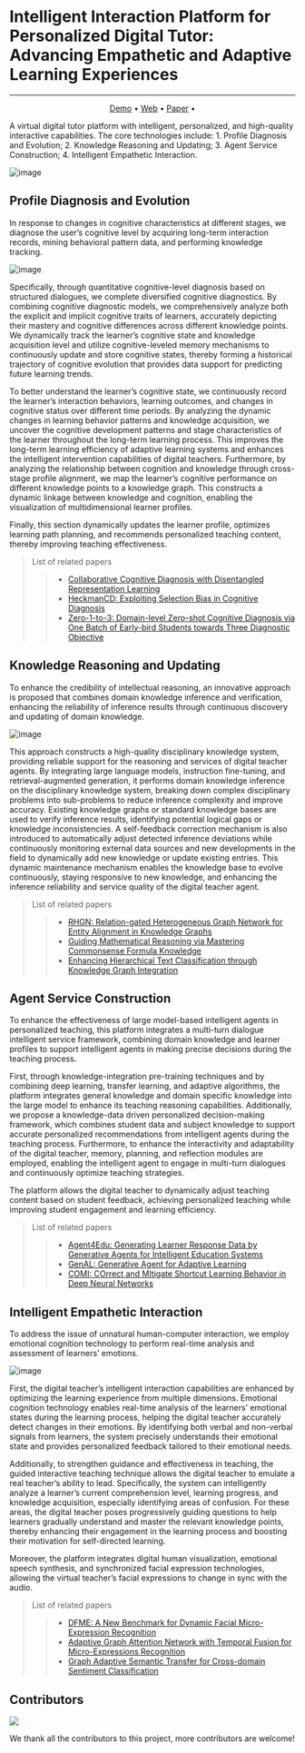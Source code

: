 # Intelligent Interaction Platform for Personalized Digital Tutor: Advancing Empathetic and Adaptive Learning Experiences

------

<p align="center">
  <a href="https://github.com/BAOOOOOM/digital_human/">Demo</a> •
  <a href="https://github.com/BAOOOOOM/digital_human/">Web</a> •
  <a href="https://github.com/BAOOOOOM/digital_human/">Paper</a> •
</p>


A virtual digital tutor platform with intelligent, personalized, and high-quality interactive capabilities. The core technologies include: 1. Profile Diagnosis and Evolution; 2. Knowledge Reasoning and Updating; 3. Agent Service Construction; 4. Intelligent Empathetic Interaction.

![image](https://github.com/user-attachments/assets/1c87b981-bee7-4efc-a1a3-92a721b6b72a)

## Profile Diagnosis and Evolution

In response to changes in cognitive characteristics at different stages, we diagnose the user’s cognitive level by acquiring long-term interaction records, mining behavioral pattern data, and performing knowledge tracking.

![image](https://github.com/user-attachments/assets/c38c7c96-e813-4d2e-9db2-07d8633b3cc0)

Specifically, through quantitative cognitive-level diagnosis based  on structured dialogues, we complete diversified cognitive diagnostics. By combining cognitive diagnostic models, we comprehensively analyze both the explicit and implicit cognitive traits of learners, accurately depicting their mastery and cognitive differences across different knowledge points. We dynamically track the  learner’s cognitive state and knowledge acquisition level and utilize cognitive-leveled memory mechanisms to continuously update and store cognitive states, thereby forming a historical trajectory of cognitive evolution that provides data support for predicting future learning trends.

To better understand the learner’s cognitive state, we continuously record the learner’s interaction behaviors, learning outcomes, and changes in cognitive status over different time periods. By analyzing the dynamic changes in learning behavior patterns and knowledge acquisition, we uncover the cognitive development patterns and stage characteristics of the learner throughout the long-term learning process. This improves the long-term learning  efficiency of adaptive learning systems and enhances the intelligent intervention capabilities of digital teachers. Furthermore, by analyzing the relationship between cognition and knowledge through cross-stage profile alignment, we map the learner’s cognitive performance on different knowledge points to a knowledge graph. This constructs a dynamic linkage between knowledge and cognition, enabling the visualization of multidimensional learner profiles.

Finally, this section dynamically updates the learner profile, optimizes learning path planning, and recommends personalized teaching content, thereby improving teaching effectiveness.

> List of related papers
> > + [Collaborative Cognitive Diagnosis with Disentangled Representation Learning](https://openreview.net/pdf?id=JxlQ2pbyzS)
> > + [HeckmanCD: Exploiting Selection Bias in Cognitive Diagnosis](https://dl.acm.org/doi/10.1145/3627673.3679648)
> > + [Zero-1-to-3: Domain-level Zero-shot Cognitive Diagnosis via One Batch of Early-bird Students towards Three Diagnostic Objective](https://ojs.aaai.org/index.php/AAAI/article/view/28684/29327)

## Knowledge Reasoning and Updating

To enhance the credibility of intellectual reasoning, an innovative approach is proposed that  combines domain knowledge inference and verification, enhancing  the reliability of inference results through continuous discovery  and updating of domain knowledge.

![image](https://github.com/user-attachments/assets/36e4f81e-de34-4216-b162-bc1309cf5433)

This approach constructs a high-quality disciplinary knowledge system, providing reliable support for the reasoning and services of digital teacher agents. By integrating large language models, instruction fine-tuning, and retrieval-augmented generation, it performs domain knowledge inference on the disciplinary knowledge system, breaking down complex disciplinary problems into sub-problems to reduce inference complexity and improve accuracy. Existing knowledge graphs or standard knowledge bases are used to verify inference results, identifying potential logical gaps or knowledge inconsistencies. A self-feedback correction mechanism is also introduced to automatically adjust detected inference deviations while continuously monitoring external data sources and new developments in the field to dynamically add new knowledge or update existing entries. This dynamic maintenance mechanism enables the knowledge base to evolve continuously, staying responsive to new knowledge, and enhancing the inference reliability and service quality of the digital teacher agent.

> List of related papers
> > + [RHGN: Relation-gated Heterogeneous Graph Network for Entity Alignment in Knowledge Graphs](https://aclanthology.org/2023.findings-acl.553/)
> > + [Guiding Mathematical Reasoning via Mastering Commonsense Formula Knowledge](http://staff.ustc.edu.cn/~huangzhy/files/papers/JiayuLiu-KDD2023.pdf)
> > + [Enhancing Hierarchical Text Classification through Knowledge Graph Integration](https://aclanthology.org/2023.findings-acl.358/)

## Agent Service Construction

To enhance the effectiveness of large model-based intelligent agents in personalized teaching, this platform integrates a multi-turn dialogue intelligent service framework, combining domain knowledge and learner profiles to support intelligent agents in making precise decisions during the teaching process.

First, through knowledge-integration pre-training techniques and by combining deep learning, transfer learning, and adaptive algorithms, the platform integrates general knowledge and domain specific knowledge into the large model to enhance its teaching reasoning capabilities. Additionally, we propose a knowledge-data driven personalized decision-making framework, which combines student data and subject knowledge to support accurate personalized recommendations from intelligent agents during the teaching process.  Furthermore, to enhance the interactivity and adaptability of the digital teacher, memory, planning, and reflection modules are employed, enabling the intelligent agent to engage in multi-turn dialogues and continuously optimize teaching strategies.

The platform allows the digital teacher to dynamically adjust teaching content based on student feedback, achieving personalized teaching while improving student engagement and learning efficiency.

> List of related papers
> > + [Agent4Edu: Generating Learner Response Data by Generative Agents for Intelligent Education Systems](https://github.com/YuanHao-CS/Agent4EDU)
> > + [GenAL: Generative Agent for Adaptive Learning](https://github.com/NirDiamant/GenAI_Agents)
> > + [COMI: COrrect and MItigate Shortcut Learning Behavior in Deep Neural Networks](https://dl.acm.org/doi/10.1145/3626772.3657729)

## Intelligent Empathetic Interaction 

To address the issue of unnatural human-computer interaction, we employ emotional cognition technology to perform real-time analysis and assessment of learners’ emotions.

![image](https://github.com/user-attachments/assets/5b79804e-f608-449a-916c-838e2150cbb0)

First, the digital teacher’s intelligent interaction capabilities are enhanced by optimizing the learning experience from multiple dimensions. Emotional cognition technology enables real-time analysis of the learners’ emotional states during the learning process, helping the digital teacher accurately detect changes in their emotions. By identifying both verbal and non-verbal signals from learners, the system precisely understands their emotional state and provides personalized feedback tailored to their emotional needs.

Additionally, to strengthen guidance and effectiveness in teaching, the guided interactive teaching technique allows the digital teacher to emulate a real teacher’s ability to lead. Specifically, the system can intelligently analyze a learner’s current comprehension level, learning progress, and knowledge acquisition, especially identifying areas of confusion. For these areas, the digital teacher poses progressively guiding questions to help learners gradually understand and master the relevant knowledge points, thereby enhancing their engagement in the learning process and boosting their motivation for self-directed learning.

Moreover, the platform integrates digital human visualization, emotional speech synthesis, and synchronized facial expression  technologies, allowing the virtual teacher’s facial expressions to change in sync with the audio.

> List of related papers
> > + [DFME: A New Benchmark for Dynamic Facial Micro-Expression Recognition](https://ieeexplore.ieee.org/document/10354506)
> > + [Adaptive Graph Attention Network with Temporal Fusion for Micro-Expressions Recognition](https://ieeexplore.ieee.org/abstract/document/10219571)
> > + [Graph Adaptive Semantic Transfer for Cross-domain Sentiment Classification](https://dl.acm.org/doi/pdf/10.1145/3477495.3531984)

## Contributors

<!-- Copy-paste in your Readme.md file -->

<a href="https://github.com/orgs/BDAA-CogAI/people">
  <img src="https://contrib.rocks/image?repo=BDAA-CogAI" />
</a>

We thank all the contributors to this project, more contributors are welcome!
